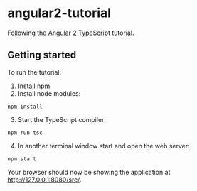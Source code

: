 angular2-tutorial
=================

Following the [Angular 2 TypeScript tutorial](https://angular.io/docs/ts/latest/tutorial/).

Getting started
---------------

To run the tutorial:

1. [Install npm](https://docs.npmjs.com/getting-started/installing-node)
2. Install node modules:
```
npm install
```
3. Start the TypeScript compiler:
```
npm run tsc
```
4. In another terminal window start and open the web server:
```
npm start
```

Your browser should now be showing the application at http://127.0.0.1:8080/src/.